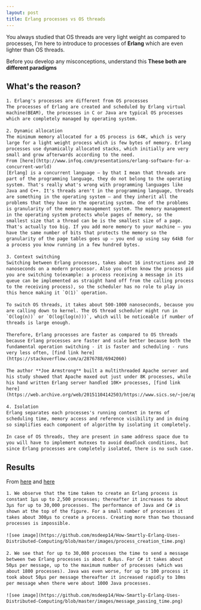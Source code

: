 ```yaml
---
layout: post
title: Erlang processes vs OS threads
---
```


You always studied that OS threads are very light weight as compared to processes, I'm here to introduce to processes of **Erlang** which are even lighter than OS threads.

Before you develop any misconceptions, understand this **These both are different paradigms**

## What's the reason?

    1. Erlang's processes are different from OS processes
    The processes of Erlang are created and scheduled by Erlang virtual machine(BEAM), the processes in C or Java are typical OS processes which are completely managed by operating system.

    2. Dynamic allocation
    The minimum memory allocated for a OS process is 64K, which is very large for a light weight process which is few bytes of memory. Erlang processes use dynamically allocated stacks, which initially are very small and grow afterwards according to the need.
    From [here](http://www.infoq.com/presentations/erlang-software-for-a-concurrent-world)
    [Erlang] is a concurrent language – by that I mean that threads are part of the programming language, they do not belong to the operating system. That's really what's wrong with programming languages like Java and C++. It's threads aren't in the programming language, threads are something in the operating system – and they inherit all the problems that they have in the operating system. One of the problems is granularity of the memory management system. The memory management in the operating system protects whole pages of memory, so the smallest size that a thread can be is the smallest size of a page. That's actually too big. If you add more memory to your machine – you have the same number of bits that protects the memory so the granularity of the page tables goes up – you end up using say 64kB for a process you know running in a few hundred bytes.

    3. Context switching
    Switching between Erlang processes, takes about 16 instructions and 20 nanoseconds on a modern processor. Also you often know the process pid you are switching to(example: a process receiving a message in its queue can be implemented as straight hand off from the calling process to the receiving process), so the scheduler has no role to play in this hence making it `O(1)` operation.

    To switch OS threads, it takes about 500-1000 nanoseconds, because you are calling down to kernel. The OS thread scheduler might run in `O(log(n))` or `O(log(log(n)))`, which will be noticeable if number of threads is large enough.

    Therefore, Erlang processes are faster as compared to OS threads because Erlang processes are faster and scale better because both the fundamental operation switching - it is faster and scheduling - runs very less often, [find link here](https://stackoverflow.com/a/2876788/6942060)

    The author **Joe Armstrong** built a multithreaded Apache server and his study showed that Apache maxed out just under 8K processes, while his hand written Erlang server handled 10K+ processes, [find link here](https://web.archive.org/web/20151104142503/https://www.sics.se/~joe/apachevsyaws.html)

    4. Isolation
    Erlang separates each processes's running context in terms of scheduling time, memory access and reference visibility and in doing so simplifies each component of algorithm by isolating it completely.

    In case of OS threads, they are present in same address space due to you will have to implement mutexes to avoid deadlock conditions, but since Erlang processes are completely isolated, there is no such case.


## Results

From [here](http://citeseerx.ist.psu.edu/viewdoc/download?doi=10.1.1.116.1969&rep=rep1&type=pdf) and [here](http://www.scribd.com/doc/6505089/Concurrency-Oriented-Programming-in-Erlang-by-Joe-Armstrong)

    1. We observe that the time taken to create an Erlang process is constant 1µs up to 2,500 processes; thereafter it increases to about 3µs for up to 30,000 processes. The performance of Java and C# is shown at the top of the figure. For a small number of processes it takes about 300µs to create a process. Creating more than two thousand processes is impossible.

    ![see image](https://github.com/msdeep14/How-Smartly-Erlang-Uses-Distributed-Computing/blob/master/images/process_creation_time.png)

    2. We see that for up to 30,000 processes the time to send a message between two Erlang processes is about 0.8µs. For C# it takes about 50µs per message, up to the maximum number of processes (which was about 1800 processes). Java was even worse, for up to 100 process it took about 50µs per message thereafter it increased rapidly to 10ms per message when there were about 1000 Java processes.

    ![see image](https://github.com/msdeep14/How-Smartly-Erlang-Uses-Distributed-Computing/blob/master/images/message_passing_time.png)
